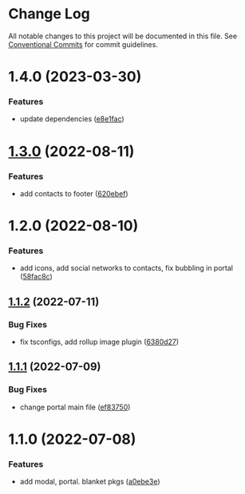 # Change Log

All notable changes to this project will be documented in this file.
See [Conventional Commits](https://conventionalcommits.org) for commit guidelines.

# 1.4.0 (2023-03-30)


### Features

* update dependencies ([e8e1fac](https://github.com/SergeyBondar93/liba/commit/e8e1fac7a255d1524324ae2731accc13c51f0a16))





# [1.3.0](https://github.com/SergeyBondar93/liba/compare/@cheaaa/portal@1.2.0...@cheaaa/portal@1.3.0) (2022-08-11)


### Features

* add contacts to footer ([620ebef](https://github.com/SergeyBondar93/liba/commit/620ebeff1baa83f16a5b2dc981b50179065ae52a))





# 1.2.0 (2022-08-10)


### Features

* add icons, add social networks to contacts, fix bubbling in portal ([58fac8c](https://github.com/SergeyBondar93/liba/commit/58fac8cc505b497620751913d19fd8d89dcdc784))





## [1.1.2](https://github.com/SergeyBondar93/liba/compare/@cheaaa/portal@1.1.1...@cheaaa/portal@1.1.2) (2022-07-11)


### Bug Fixes

* fix tsconfigs, add rollup image plugin ([6380d27](https://github.com/SergeyBondar93/liba/commit/6380d272ef79220e4644deeb1c1b3ac925a1658f))





## [1.1.1](https://github.com/SergeyBondar93/liba/compare/@cheaaa/portal@1.1.0...@cheaaa/portal@1.1.1) (2022-07-09)


### Bug Fixes

* change portal main file ([ef83750](https://github.com/SergeyBondar93/liba/commit/ef8375029f1492db7a6b98dbcc5617215fd77912))





# 1.1.0 (2022-07-08)


### Features

* add modal, portal. blanket pkgs ([a0ebe3e](https://github.com/SergeyBondar93/liba/commit/a0ebe3ec39dfc2508889e87c412f54e28a447c5c))
